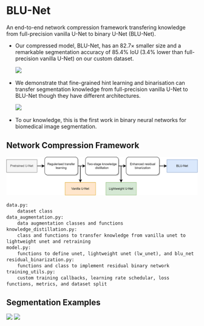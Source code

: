 # BLU-Net


An end-to-end network compression framework transfering knowledge from full-precision vanilla U-Net to binary U-Net (BLU-Net).

- Our compressed model, BLU-Net, has an 82.7× smaller size and a remarkable segmentation accuracy of 85.4% IoU (3.4% lower than full-precision vanilla U-Net) on our custom dataset.

    <img src="https://s2.loli.net/2022/08/15/LSWGn6eCwb53jdu.jpg" width="700" />

- We demonstrate that fine-grained hint learning and binarisation can transfer segmentation knowledge from full-precision vanilla U-Net to BLU-Net though they have different architectures. 

    <img src="https://s2.loli.net/2022/08/15/hSdlRogYxTNGiPp.jpg" width="700" />

- To our knowledge, this is the first work in binary neural networks for biomedical image segmentation.

## Network Compression Framework
<img src="./compression-framework.png" width="700" />

```text
data.py: 
    dataset class
data_augmentation.py:
    data augmentation classes and functions
knowledge_distillation.py: 
    class and functions to transfer knowledge from vanilla unet to lightweight unet and retraining
model.py:
    functions to define unet, lightweight unet (lw_unet), and blu_net
residual_binarization.py:
    functions and class to implement residual binary network
training_utils.py:
    custom training callbacks, learning rate schedular, loss functions, metrics, and dataset split
```

## Segmentation Examples

<img src="https://s2.loli.net/2022/08/15/4LMBpfPrgn3mTSD.jpg" width="400" />

<img src="https://s2.loli.net/2022/08/15/hHNlWo2IMynPCcF.jpg" width="400" />
